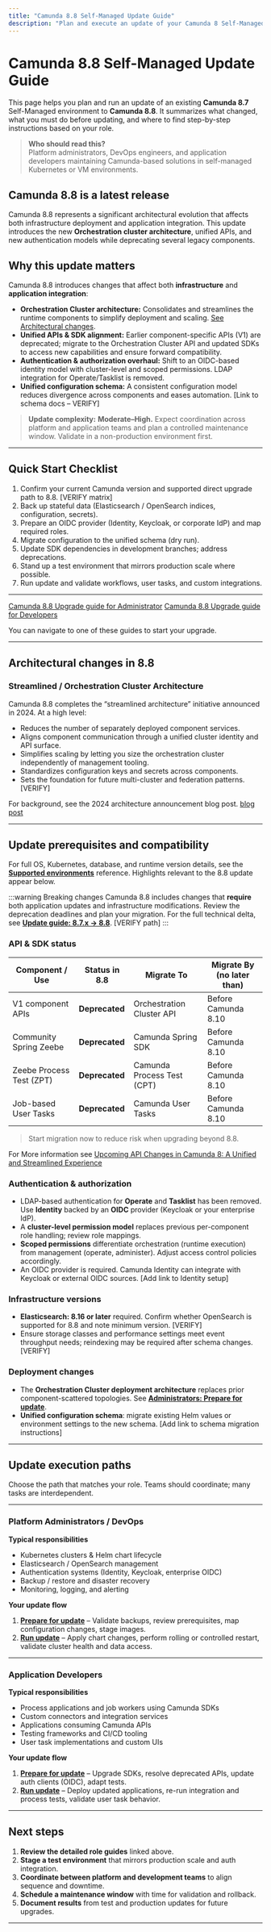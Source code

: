 ```yaml
---
title: "Camunda 8.8 Self-Managed Update Guide"
description: "Plan and execute an update of your Camunda 8 Self-Managed installation to version 8.8. Includes architectural highlights, prerequisites, breaking changes, and role-based update paths for administrators and developers."
---
```


# Camunda 8.8 Self-Managed Update Guide

This page helps you plan and run an update of an existing **Camunda 8.7** Self-Managed environment to **Camunda 8.8**. It summarizes what changed, what you must do before updating, and where to find step-by-step instructions based on your role.

> **Who should read this?**  
> Platform administrators, DevOps engineers, and application developers maintaining Camunda-based solutions in self-managed Kubernetes or VM environments. 

## Camunda 8.8 is a latest release

Camunda 8.8 represents a significant architectural evolution that affects both infrastructure deployment and application integration. This update introduces the new **Orchestration cluster architecture**, unified APIs, and new authentication models while deprecating several legacy components.

## Why this update matters

Camunda 8.8 introduces changes that affect both **infrastructure** and **application integration**:

- **Orchestration Cluster architecture:** Consolidates and streamlines the runtime components to simplify deployment and scaling. [See Architectural changes](#architectural-changes). 
- **Unified APIs & SDK alignment:** Earlier component-specific APIs (V1) are deprecated; migrate to the Orchestration Cluster API and updated SDKs to access new capabilities and ensure forward compatibility. 
- **Authentication & authorization overhaul:** Shift to an OIDC-based identity model with cluster-level and scoped permissions. LDAP integration for Operate/Tasklist is removed. 
- **Unified configuration schema:** A consistent configuration model reduces divergence across components and eases automation. [Link to schema docs – VERIFY]

> **Update complexity:** **Moderate–High.** Expect coordination across platform and application teams and plan a controlled maintenance window. Validate in a non-production environment first.

---

## Quick Start Checklist

1. Confirm your current Camunda version and supported direct upgrade path to 8.8. [VERIFY matrix]
2. Back up stateful data (Elasticsearch / OpenSearch indices, configuration, secrets).
3. Prepare an OIDC provider (Identity, Keycloak, or corporate IdP) and map required roles.
4. Migrate configuration to the unified schema (dry run).
5. Update SDK dependencies in development branches; address deprecations.
6. Stand up a test environment that mirrors production scale where possible.
7. Run update and validate workflows, user tasks, and custom integrations.

---

[Camunda 8.8 Upgrade guide for Administrator](./administrators/prepare-for-update.md)
[Camunda 8.8 Upgrade guide for Developers](./developers/prepare-for-update.md)

You can navigate to one of these guides to start your upgrade. 

---

## Architectural changes in 8.8

### Streamlined / Orchestration Cluster Architecture
Camunda 8.8 completes the “streamlined architecture” initiative announced in 2024. At a high level:

- Reduces the number of separately deployed component services. 
- Aligns component communication through a unified cluster identity and API surface.
- Simplifies scaling by letting you size the orchestration cluster independently of management tooling.
- Standardizes configuration keys and secrets across components.
- Sets the foundation for future multi-cluster and federation patterns. [VERIFY]

For background, see the 2024 architecture announcement blog post. [blog post](https://camunda.com/blog/2024/04/simplified-deployment-options-accelerated-getting-started-experience/)

---

## Update prerequisites and compatibility

For full OS, Kubernetes, database, and runtime version details, see the **[Supported environments](../../reference/supported-environments.md)** reference. Highlights relevant to the 8.8 update appear below.

:::warning Breaking changes
Camunda 8.8 includes changes that **require** both application updates and infrastructure modifications. Review the deprecation deadlines and plan your migration. For the full technical delta, see **[Update guide: 8.7.x → 8.8](../operational-guides/update-guide/870-to-880.md)**. [VERIFY path]
:::

### API & SDK status

| Component / Use | Status in 8.8 | Migrate To | Migrate By (no later than) |
|---|---|---|---|
| V1 component APIs | **Deprecated** | Orchestration Cluster API | Before Camunda 8.10 |
| Community Spring Zeebe | **Deprecated** | Camunda Spring SDK | Before Camunda 8.10 |
| Zeebe Process Test (ZPT) | **Deprecated** | Camunda Process Test (CPT) | Before Camunda 8.10 |
| Job-based User Tasks | **Deprecated** | Camunda User Tasks | Before Camunda 8.10 |

> Start migration now to reduce risk when upgrading beyond 8.8.

For More information see [Upcoming API Changes in Camunda 8: A Unified and Streamlined Experience](https://camunda.com/blog/2024/12/api-changes-in-camunda-8-a-unified-and-streamlined-experience/)

### Authentication & authorization

- LDAP-based authentication for **Operate** and **Tasklist** has been removed. Use **Identity** backed by an **OIDC** provider (Keycloak or your enterprise IdP). 
- A **cluster-level permission model** replaces previous per-component role handling; review role mappings.
- **Scoped permissions** differentiate orchestration (runtime execution) from management (operate, administer). Adjust access control policies accordingly.
- An OIDC provider is required. Camunda Identity can integrate with Keycloak or external OIDC sources. [Add link to Identity setup]

### Infrastructure versions

- **Elasticsearch: 8.16 or later** required. Confirm whether OpenSearch is supported for 8.8 and note minimum version. [VERIFY]
- Ensure storage classes and performance settings meet event throughput needs; reindexing may be required after schema changes. [VERIFY]

### Deployment changes

- The **Orchestration Cluster deployment architecture** replaces prior component-scattered topologies. See **[Administrators: Prepare for update](./administrators/prepare-for-update.md)**.
- **Unified configuration schema**: migrate existing Helm values or environment settings to the new schema. [Add link to schema migration instructions]

---

## Update execution paths

Choose the path that matches your role. Teams should coordinate; many tasks are interdependent.

---

### Platform Administrators / DevOps

**Typical responsibilities**

- Kubernetes clusters & Helm chart lifecycle
- Elasticsearch / OpenSearch management
- Authentication systems (Identity, Keycloak, enterprise OIDC)
- Backup / restore and disaster recovery
- Monitoring, logging, and alerting

**Your update flow**

1. **[Prepare for update](./administrators/prepare-for-update.md)** – Validate backups, review prerequisites, map configuration changes, stage images.
2. **[Run update](./administrators/run-update.md)** – Apply chart changes, perform rolling or controlled restart, validate cluster health and data access.

---

### Application Developers

**Typical responsibilities**

- Process applications and job workers using Camunda SDKs
- Custom connectors and integration services
- Applications consuming Camunda APIs
- Testing frameworks and CI/CD tooling
- User task implementations and custom UIs

**Your update flow**

1. **[Prepare for update](./developers/prepare-for-update.md)** – Upgrade SDKs, resolve deprecated APIs, update auth clients (OIDC), adapt tests.
2. **[Run update](./developers/run-update.md)** – Deploy updated applications, re-run integration and process tests, validate user task behavior.

---

## Next steps

1. **Review the detailed role guides** linked above.  
2. **Stage a test environment** that mirrors production scale and auth integration.  
3. **Coordinate between platform and development teams** to align sequence and downtime.  
4. **Schedule a maintenance window** with time for validation and rollback.  
5. **Document results** from test and production updates for future upgrades.

---